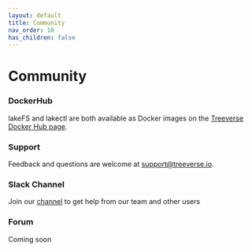 ```yaml
---
layout: default
title: Community
nav_order: 10
has_children: false
---
```


# Community

### DockerHub

lakeFS and lakectl are both available as Docker images on the [Treeverse Docker Hub page](https://hub.docker.com/r/treeverse/).

### Support

Feedback and questions are welcome at [support@treeverse.io](mailto:support@treeverse.io).

### Slack Channel

Join our [channel](https://join.slack.com/t/lakefs/shared_invite/zt-g86mkroy-186GzaxR4xOar1i1Us0bzw) to get help from our team and other users

### Forum

Coming soon
